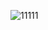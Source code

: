 ![11111](https://user-images.githubusercontent.com/99636945/200716638-54c05c63-7599-4039-ae07-c3782dc1711a.PNG)
